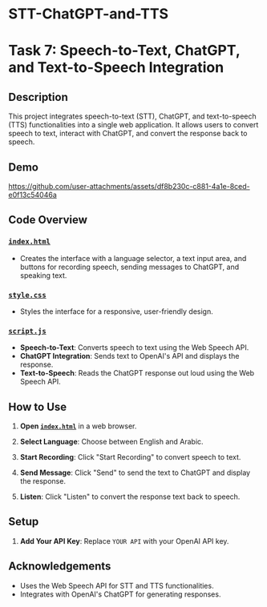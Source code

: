 # STT-ChatGPT-and-TTS

# Task 7: Speech-to-Text, ChatGPT, and Text-to-Speech Integration

## Description
This project integrates speech-to-text (STT), ChatGPT, and text-to-speech (TTS) functionalities into a single web application. It allows users to convert speech to text, interact with ChatGPT, and convert the response back to speech.


## Demo
https://github.com/user-attachments/assets/df8b230c-c881-4a1e-8ced-e0f13c54046a


## Code Overview

### [`index.html`](https://github.com/GDHadeel/STT-ChatGPT-and-TTS/blob/main/index.html)
- Creates the interface with a language selector, a text input area, and buttons for recording speech, sending messages to ChatGPT, and speaking text.

### [`style.css`](https://github.com/GDHadeel/STT-ChatGPT-and-TTS/blob/main/style.css)
- Styles the interface for a responsive, user-friendly design.

### [`script.js`](https://github.com/GDHadeel/STT-ChatGPT-and-TTS/blob/main/script.js)
- **Speech-to-Text**: Converts speech to text using the Web Speech API.
- **ChatGPT Integration**: Sends text to OpenAI's API and displays the response.
- **Text-to-Speech**: Reads the ChatGPT response out loud using the Web Speech API.


## How to Use

1. **Open [`index.html`](https://github.com/GDHadeel/STT-ChatGPT-and-TTS/blob/main/index.html)** in a web browser.

2. **Select Language**: Choose between English and Arabic.

3. **Start Recording**: Click "Start Recording" to convert speech to text.

4. **Send Message**: Click "Send" to send the text to ChatGPT and display the response.

5. **Listen**: Click "Listen" to convert the response text back to speech.

## Setup

1. **Add Your API Key**: Replace `YOUR API` with your OpenAI API key.


## Acknowledgements

- Uses the Web Speech API for STT and TTS functionalities.
- Integrates with OpenAI's ChatGPT for generating responses.
